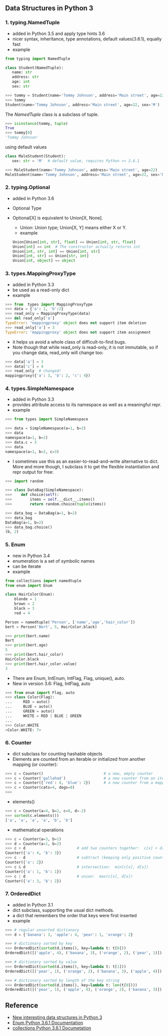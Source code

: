 ## Data Structures in Python 3

### 1. typing.NamedTuple

- added in Python 3.5 and apply type hints 3.6
- nicer syntax, inheritance, type annotations, default values(3.6.1), equally fast
- example

```python
from typing import NamedTuple

class Student(NamedTuple):
   name: str
   address: str
   age: int
   sex: str

>>> tommy = Student(name='Tommy Johnson', address='Main street', age=22, sex='M')
>>> tommy
Student(name='Tommy Johnson', address='Main street', age=22, sex='M')
```

The *NamedTuple* class is a subclass of tuple.

```python
>>> isinstance(tommy, tuple)
True
>>> tommy[0]
'Tommy Johnson'
``` 

using default values

```python
class MaleStudent(Student):
   sex: str = 'M'  # default value, requires Python >= 3.6.1

>>> MaleStudent(name='Tommy Johnson', address='Main street', age=22)
MaleStudent(name='Tommy Johnson', address='Main street', age=22, sex='M')  # note that sex defaults to 'M'
```

### 2. typing.Optional

- added in Python 3.6
- Optional Type
- Optional[X] is equivalent to Union[X, None].
	- Union: Union type; Union[X, Y] means either X or Y.
	- example
	
	```python 
	Union[Union[int, str], float] == Union[int, str, float]
	Union[int] == int  # The constructor actually returns int
	Union[int, str, int] == Union[int, str]
	Union[int, str] == Union[str, int]
	Union[int, object] == object
	```

### 3. types.MappingProxyType

- added in Python 3.3
- be used as a read-only dict
- example

```python
>>> from  types import MappingProxyType
>>> data = {'a': 1, 'b':2}
>>> read_only = MappingProxyType(data)
>>> del read_only['a']
TypeError: 'mappingproxy' object does not support item deletion
>>> read_only['a'] = 3
TypeError: 'mappingproxy' object does not support item assignment
```

- it helps us avoid a whole class of difficult-to-find bugs.
- Note though that while read_only is read-only, it is not immutable, so if you change data, read_only will change too:

```python
>>> data['a'] = 3
>>> data['c'] = 4
>>> read_only  # changed!
mappingproxy({'a': 3, 'b': 2, 'c': 4})
```

### 4. types.SimpleNamespace

- added in Python 3.3
- provides attribute access to its namespace as well as a meaningful repr.
- example

```python
>>> from types import SimpleNamespace

>>> data = SimpleNamespace(a=1, b=2)
>>> data
namespace(a=1, b=2)
>>> data.c = 3
>>> data
namespace(a=1, b=2, c=3)
```

- I sometimes use this as an easier-to-read-and-write alternative to dict. More and more though, I subclass it to get the flexible instantiation and repr output for free:

```python
>>> import random

>>> class DataBag(SimpleNamespace):
>>>    def choice(self):
>>>        items = self.__dict__.items()
>>>        return random.choice(tuple(items))

>>> data_bag = DataBag(a=1, b=2)
>>> data_bag
DataBag(a=1, b=2)
>>> data_bag.choice()
(b, 2)
```

### 5. Enum

- new in Python 3.4
- enumeration is a set of symbolic names
- can be iterate
- example

```python
from collections import namedtuple
from enum import Enum

class HairColor(Enum):
    blonde = 1
    brown = 2
    black = 3
    red = 4

Person = namedtuple('Person', ['name','age','hair_color'])
bert = Person('Bert', 5, HairColor.black)

>>> print(bert.name)
Bert
>>> print(bert.age)
5
>>> print(bert.hair_color)
HairColor.black
>>> print(bert.hair_color.value)
3
```

- There are Enum, IntEnum, IntFlag, Flag, unique(), auto.
- New in version 3.6: Flag, IntFlag, auto

```python
>>> from enum import Flag, auto
>>> class Color(Flag):
...     RED = auto()
...     BLUE = auto()
...     GREEN = auto()
...     WHITE = RED | BLUE | GREEN
...
>>> Color.WHITE
<Color.WHITE: 7>
```

### 6. Counter

- dict subclass for counting hashable objects
- Elements are counted from an iterable or initialized from another mapping (or counter):

```python
>>> c = Counter()                           # a new, empty counter
>>> c = Counter('gallahad')                 # a new counter from an iterable
>>> c = Counter({'red': 4, 'blue': 2})      # a new counter from a mapping
>>> c = Counter(cats=4, dogs=8)   
>>>
```

- elements()

```python
>>> c = Counter(a=4, b=2, c=0, d=-2)
>>> sorted(c.elements())
['a', 'a', 'a', 'a', 'b', 'b']
```

- mathematical operations

```python
>>> c = Counter(a=3, b=1)
>>> d = Counter(a=1, b=2)
>>> c + d                       # add two counters together:  c[x] + d[x]
Counter({'a': 4, 'b': 3})
>>> c - d                       # subtract (keeping only positive counts)
Counter({'a': 2})
>>> c & d                       # intersection:  min(c[x], d[x]) 
Counter({'a': 1, 'b': 1})
>>> c | d                       # union:  max(c[x], d[x])
Counter({'a': 3, 'b': 2})
```

### 7. OrderedDict

- added in Python 3.1
- dict subclass, supporting the usual dict methods.
- a dict that remembers the order that keys were first inserted
- example

```python
>>> # regular unsorted dictionary
>>> d = {'banana': 3, 'apple': 4, 'pear': 1, 'orange': 2}

>>> # dictionary sorted by key
>>> OrderedDict(sorted(d.items(), key=lambda t: t[0]))
OrderedDict([('apple', 4), ('banana', 3), ('orange', 2), ('pear', 1)])

>>> # dictionary sorted by value
>>> OrderedDict(sorted(d.items(), key=lambda t: t[1]))
OrderedDict([('pear', 1), ('orange', 2), ('banana', 3), ('apple', 4)])

>>> # dictionary sorted by length of the key string
>>> OrderedDict(sorted(d.items(), key=lambda t: len(t[0])))
OrderedDict([('pear', 1), ('apple', 4), ('orange', 2), ('banana', 3)])
```


## Reference

- [New interesting data structures in Python 3](https://github.com/topper-123/Articles/blob/master/New-interesting-data-types-in-Python3.rst)
- [Enum Python 3.6.1 Documentation](https://docs.python.org/3/library/enum.html)
- [collections Python 3.6.1 Documetation](https://docs.python.org/3/library/collections.html#collections.Counter)



